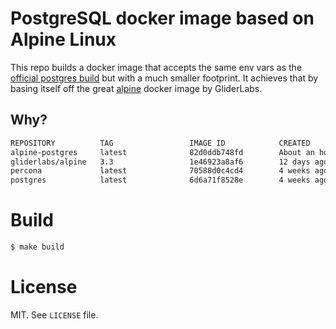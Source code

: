 # PostgreSQL docker image based on Alpine Linux

This repo builds a docker image that accepts the same env vars as the
[official postgres build](https://registry.hub.docker.com/_/postgres/) but
with a much smaller footprint. It achieves that by basing itself off the great
[alpine](https://github.com/gliderlabs/docker-alpine) docker image by GliderLabs.

## Why?

```bash
REPOSITORY          TAG                 IMAGE ID            CREATED             VIRTUAL SIZE
alpine-postgres     latest              82d0ddb748fd        About an hour ago   23.87 MB
gliderlabs/alpine   3.3                 1e46923a8af6        12 days ago         4.794 MB
percona             latest              70588d0c4cd4        4 weeks ago         308.6 MB
postgres            latest              6d6a71f8528e        4 weeks ago         265.1 MB
```

# Build

```bash
$ make build
```

# License

MIT. See `LICENSE` file.
